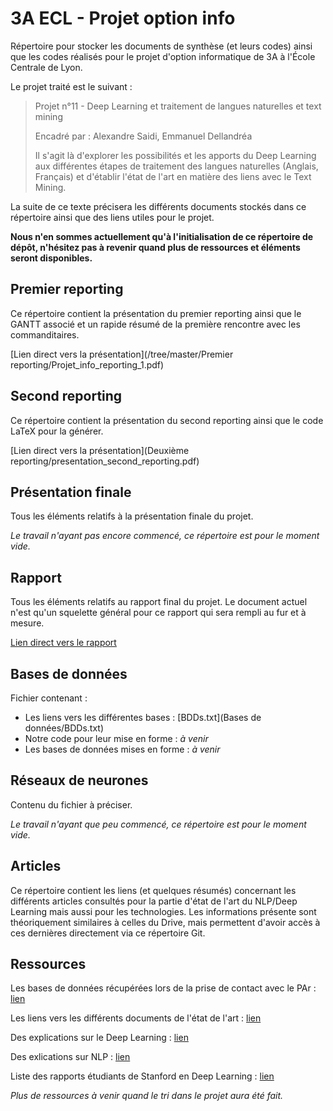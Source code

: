 # 3A ECL - Projet option info
Répertoire pour stocker les documents de synthèse (et leurs codes) ainsi que les codes réalisés pour le projet d'option informatique de 3A à l'École Centrale de Lyon.

Le projet traité est le suivant :

> Projet n°11 - Deep Learning et traitement de langues naturelles et text mining
>
> Encadré par : Alexandre Saidi, Emmanuel Dellandréa
>
> Il s'agit là d'explorer les possibilités et les apports du Deep Learning aux  différentes étapes de traitement des langues naturelles (Anglais, Français) et d'établir l'état de l'art en matière des liens avec le Text Mining.

La suite de ce texte précisera les différents documents stockés dans ce répertoire ainsi que des liens utiles pour le projet.

**Nous n'en sommes actuellement qu'à l'initialisation de ce répertoire de dépôt, n'hésitez pas à revenir quand plus de ressources et éléments seront disponibles.**

## Premier reporting
Ce répertoire contient la présentation du premier reporting ainsi que le GANTT associé et un rapide résumé de la première rencontre avec les commanditaires.

[Lien direct vers la présentation](/tree/master/Premier reporting/Projet_info_reporting_1.pdf)

## Second reporting
Ce répertoire contient la présentation du second reporting ainsi que le code LaTeX pour la générer.

[Lien direct vers la présentation](Deuxième reporting/presentation_second_reporting.pdf)

## Présentation finale
Tous les éléments relatifs à la présentation finale du projet.

*Le travail n'ayant pas encore commencé, ce répertoire est pour le moment vide.*

## Rapport
Tous les éléments relatifs au rapport final du projet. Le document actuel n'est qu'un squelette général pour ce rapport qui sera rempli au fur et à mesure.

[Lien direct vers le rapport](Rapport/Rapport_final_projet_option.pdf)

## Bases de données
Fichier contenant :
* Les liens vers les différentes bases : [BDDs.txt](Bases de données/BDDs.txt)
* Notre code pour leur mise en forme : *à venir*
* Les bases de données mises en forme : *à venir*

## Réseaux de neurones
Contenu du fichier à préciser.

*Le travail n'ayant que peu commencé, ce répertoire est pour le moment vide.*

## Articles
Ce répertoire contient les liens (et quelques résumés) concernant les différents articles consultés pour la partie d'état de l'art du NLP/Deep Learning mais aussi pour les technologies. Les informations présente sont théoriquement similaires à celles du Drive, mais permettent d'avoir accès à ces dernières directement via ce répertoire Git.

## Ressources
Les bases de données récupérées lors de la prise de contact avec le PAr : [lien](https://drive.google.com/drive/folders/0B8rdUoCkRwk9M0FVNkw4ZnZ0N2s)

Les liens vers les différents documents de l'état de l'art : [lien](https://docs.google.com/spreadsheets/d/1iqDfR4ECxpFdmqW9mKYTm6-fkV0YFe9014kiegev5kE/edit?usp=drive_web)

Des explications sur le Deep Learning : [lien](https://classroom.udacity.com/courses/ud730/lessons/6377263405/concepts/66010388990923)

Des exlications sur NLP : [lien](https://research.google.com/pubs/NaturalLanguageProcessing.html)

Liste des rapports étudiants de Stanford en Deep Learning : [lien](https://cs224d.stanford.edu/)

*Plus de ressources à venir quand le tri dans le projet aura été fait.*
